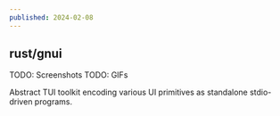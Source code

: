 ```yaml
---
published: 2024-02-08
---
```


## rust/gnui

TODO: Screenshots
TODO: GIFs

Abstract TUI toolkit encoding various UI primitives as standalone stdio-driven programs.

